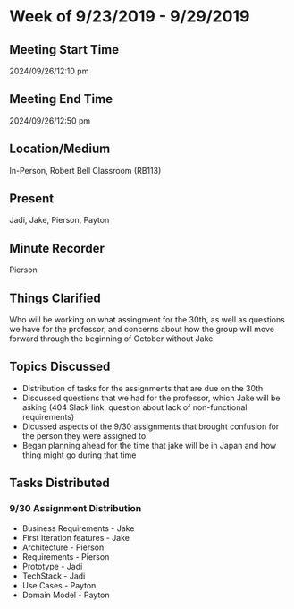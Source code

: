 # Week of 9/23/2019 - 9/29/2019

## Meeting Start Time

2024/09/26/12:10 pm

## Meeting End Time

2024/09/26/12:50 pm

## Location/Medium

In-Person, Robert Bell Classroom (RB113)

## Present

Jadi, Jake, Pierson, Payton

## Minute Recorder

Pierson

## Things Clarified
Who will be working on what assingment for the 30th, as well as questions we have for the professor, and concerns about how the group will move forward through the beginning of October without Jake 

## Topics Discussed
- Distribution of tasks for the assignments that are due on the 30th
- Discussed questions that we had for the professor, which Jake will be asking (404 Slack link, question about lack of non-functional requirements)
- Dicussed aspects of the 9/30 assignments that brought confusion for the person they were assigned to.
- Began planning ahead for the time that jake will be in Japan and how thing might go during that time

## Tasks Distributed
### 9/30 Assignment Distribution
- Business Requirements - Jake
- First Iteration features - Jake
- Architecture - Pierson
- Requirements - Pierson
- Prototype - Jadi
- TechStack - Jadi
- Use Cases - Payton
- Domain Model - Payton
